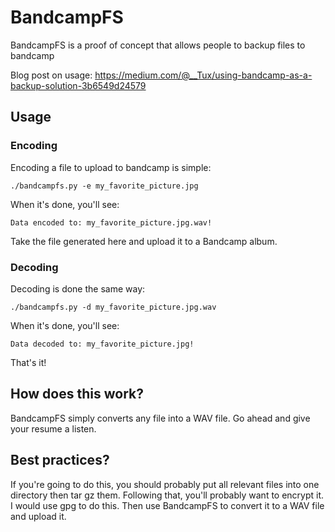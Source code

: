 # BandcampFS
BandcampFS is a proof of concept that allows people to backup files to bandcamp

Blog post on usage:
https://medium.com/@__Tux/using-bandcamp-as-a-backup-solution-3b6549d24579

## Usage
### Encoding
Encoding a file to upload to bandcamp is simple:

`./bandcampfs.py -e my_favorite_picture.jpg`

When it's done, you'll see:

`Data encoded to: my_favorite_picture.jpg.wav!`

Take the file generated here and upload it to a Bandcamp album.

### Decoding
Decoding is done the same way:

`./bandcampfs.py -d my_favorite_picture.jpg.wav`

When it's done, you'll see:

`Data decoded to: my_favorite_picture.jpg!`

That's it!

## How does this work?
BandcampFS simply converts any file into a WAV file. Go ahead and give your resume a listen.

## Best practices?
If you're going to do this, you should probably put all relevant files into one directory then tar gz them. Following that, you'll probably want to encrypt it. I would use gpg to do this. Then use BandcampFS to convert it to a WAV file and upload it.
